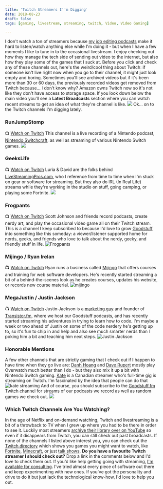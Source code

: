 ```yaml
---
title: 'Twitch Streamers I''m Digging'
date: 2018-08-23
draft: false
tags: [gaming, livestream, streaming, twitch, Video, Video Gaming]

---
```


I don't watch a ton of streamers because [my job editing podcasts](https://www.lemonproductions.ca) make it hard to listen/watch anything else while I'm doing it - but when I have a few moments I like to tune in to the occasional livestream. I enjoy checking out how they manage the tech side of sending out video to the internet, but also how they play some of the games that I suck at. Before you click and check any of these channels out, here's the weird/cool thing about Twitch: if someone isn't live right now when you go to their channel, it might just look empty and boring. Sometimes you'll see archived videos but if it's been more than 30 or 60 days, the previously recorded videos get removed from Twitch because... I don't know why? Amazon owns Twitch now so it's not like they don't have access to storage space. If you look down below the main video you'll see a **Latest Broadcasts** section where you can watch recent streams to get an idea of what they're channel is like. ![](https://chrisenns.com/wp-content/uploads/2018/08/latest-broadcast-twitch-600x402.jpg) Ok... on to the Twitch channels I'm digging lately.

### RunJumpStomp

📺 [Watch on Twitch](https://www.twitch.tv/runjumpstomp) This channel is a live recording of a Nintendo podcast, [Nintendo Switchcraft](http://www.runjumpstomp.com), as well as streaming of various Nintendo Switch games. ![](https://chrisenns.com/wp-content/uploads/2018/08/RunJumpStomp.jpg)

### GeeksLife

📺 [Watch on Twitch](https://www.twitch.tv/geekslife) Luria & David are the folks behind [LiveStreamingPros.com](https://livestreamingpros.com), who I reference from time to time when I'm stuck on gear or software for streaming. But they also do IRL (In Real Life) streams while they're working in the studio on stuff, going camping, or playing some Fortnite. ![](https://chrisenns.com/wp-content/uploads/2018/08/geekslife.jpg)

### Frogpants

📺 [Watch on Twitch](https://www.twitch.tv/frogpants) Scott Johnson and friends record podcasts, create nerdy art, and play the occasional video game all on their Twitch stream. This is a channel I keep subscribed to because I'd love to grow [Goodstuff](https://goodstuff.fm) into something like this someday: a viewer/listener supported home for nerds, geeks, and friends who love to talk about the nerdy, geeky, and friendly stuff in life. ![Frogpants](https://chrisenns.com/wp-content/uploads/2018/08/Frogpants.jpg)

### Mijingo / Ryan Irelan

📺 [Watch on Twitch](https://www.twitch.tv/mijingo) Ryan runs a business called [Mijingo](https://mijingo.com) that offers courses and training for web software developers. He's recently started streaming a bit of a behind-the-scenes look as he creates courses, updates his website, or records new course material. ![mijingo](https://chrisenns.com/wp-content/uploads/2018/08/mijingo.jpg)

### MegaJustin / Justin Jackson

📺 [Watch on Twitch](https://www.twitch.tv/megajustin/) Justin Jackson is a [marketing guy](https://justinjackson.ca) and founder of [Transistor.fm](https://transistor.fm/?via=chris), where we host our Goodstuff podcasts, and has recently started streaming his adventures in trying to learn how to code. I'm maybe a week or two ahead of Justin on some of the code nerdery he's getting up to, so it's fun to chip in and help and also see much smarter nerds than I poking him a bit and teaching him next steps. ![Justin Jackson](https://chrisenns.com/wp-content/uploads/2018/08/Justin-Jackson.jpg)

### Honorable Mentions

A few other channels that are strictly gaming that I check out if I happen to have time when they go live are: [Danh Hoang](https://www.twitch.tv/danhhoang27) and [Dave Rupert](https://www.twitch.tv/davatron5000) mostly play Overwatch much better than I do - but they also mix it up a bit with Nintendo Switch gaming. [Kate](https://www.twitch.tv/kate) is a Canadian streamer who's full-time gig is streaming on Twitch. I'm fascinated by the idea that people can do that ![kate streaming](https://chrisenns.com/wp-content/uploads/2018/08/kate.jpg) And of course, you should subscribe to the [Goodstuff.fm Twitch channel](https://www.twitch.tv/goodstuff_fm) for streams of our podcasts we record as well as random games we check out. ![](https://chrisenns.com/wp-content/uploads/2018/08/goodstuff.jpg)

### Which Twitch Channels Are You Watching?

In the age of Netflix and on-demand watching, Twitch and livestreaming is a bit of a throwback to TV when I grew up where you had to be there in order to see it. Luckily most streamers [archive their library over on YouTube](https://www.youtube.com/user/goodstuffdotfm) so even if it disappears from Twitch, you can still check out past broadcasts. If none of the channels I listed above interest you, you can check out the [Twitch directory](https://www.twitch.tv/directory) which shows you games you might want to watch, like [Fortnite](https://www.twitch.tv/directory/game/Fortnite), [Minecraft](https://www.twitch.tv/directory/game/Minecraft), or just [talk shows](https://www.twitch.tv/directory/game/Talk%20Shows). **Do you have a favourite Twitch streamer I should check out?** Drop a link in the comments below and I'd love to check them out. If you'd like help getting going with streaming, [I'm available for consulting](https://www.lemonproductions.ca/contact/). I've tried almost every piece of software out there and keep experimenting with new ones. If you've got the personality and drive to do it but just lack the technological know-how, I'd love to help you out.